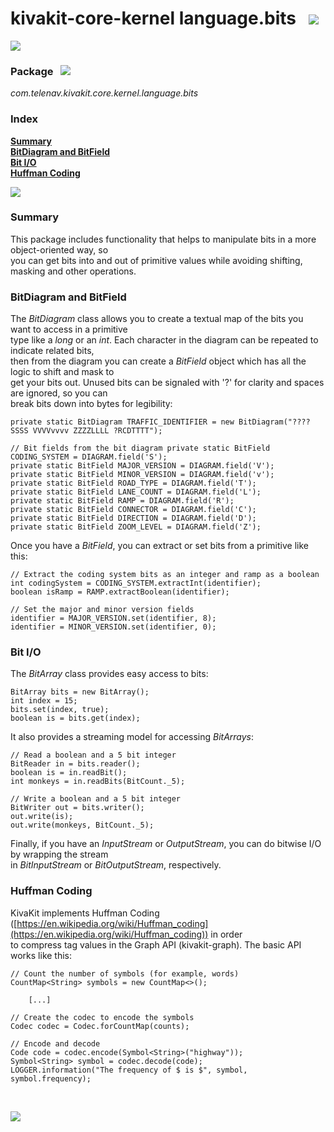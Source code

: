 # kivakit-core-kernel language.bits &nbsp; ![](https://telenav.github.io/telenav-assets/images/icons/bits-40.png)

![](https://telenav.github.io/telenav-assets/images/separators/horizontal-line.png)

### Package &nbsp; ![](https://telenav.github.io/telenav-assets/images/icons/box-24.png)

*com.telenav.kivakit.core.kernel.language.bits*

### Index

[**Summary**](#summary)  
[**BitDiagram and BitField**](#bitdiagram-and-bitfield)  
[**Bit I/O**](#bit-io)  
[**Huffman Coding**](#huffman-coding)

![](https://telenav.github.io/telenav-assets/images/separators/horizontal-line.png)

### Summary <a name="summary"></a>

This package includes functionality that helps to manipulate bits in a more object-oriented way, so  
you can get bits into and out of primitive values while avoiding shifting, masking and other operations.

### BitDiagram and BitField <a name="bitdiagram-and-bitfield"></a>

The _BitDiagram_ class allows you to create a textual map of the bits you want to access in a primitive  
type like a _long_ or an _int_. Each character in the diagram can be repeated to indicate related bits,  
then from the diagram you can create a _BitField_ object which has all the logic to shift and mask to  
get your bits out. Unused bits can be signaled with '?' for clarity and spaces are ignored, so you can  
break bits down into bytes for legibility:

    private static BitDiagram TRAFFIC_IDENTIFIER = new BitDiagram("????SSSS VVVVvvvv ZZZZLLLL ?RCDTTTT");

    // Bit fields from the bit diagram private static BitField CODING_SYSTEM = DIAGRAM.field('S'); 
    private static BitField MAJOR_VERSION = DIAGRAM.field('V'); 
    private static BitField MINOR_VERSION = DIAGRAM.field('v'); 
    private static BitField ROAD_TYPE = DIAGRAM.field('T'); 
    private static BitField LANE_COUNT = DIAGRAM.field('L'); 
    private static BitField RAMP = DIAGRAM.field('R'); 
    private static BitField CONNECTOR = DIAGRAM.field('C'); 
    private static BitField DIRECTION = DIAGRAM.field('D'); 
    private static BitField ZOOM_LEVEL = DIAGRAM.field('Z');

Once you have a _BitField_, you can extract or set bits from a primitive like this:

    // Extract the coding system bits as an integer and ramp as a boolean
    int codingSystem = CODING_SYSTEM.extractInt(identifier); 
    boolean isRamp = RAMP.extractBoolean(identifier);

    // Set the major and minor version fields 
    identifier = MAJOR_VERSION.set(identifier, 8); 
    identifier = MINOR_VERSION.set(identifier, 0);

### Bit I/O <a name="bit-io"></a>

The _BitArray_ class provides easy access to bits:

    BitArray bits = new BitArray(); 
    int index = 15; 
    bits.set(index, true); 
    boolean is = bits.get(index);

It also provides a streaming model for accessing _BitArrays_:

    // Read a boolean and a 5 bit integer 
    BitReader in = bits.reader();  
    boolean is = in.readBit();  
    int monkeys = in.readBits(BitCount._5);

    // Write a boolean and a 5 bit integer  
    BitWriter out = bits.writer(); 
    out.write(is); 
    out.write(monkeys, BitCount._5);

Finally, if you have an _InputStream_ or _OutputStream_, you can do bitwise I/O by wrapping the stream  
in _BitInputStream_ or _BitOutputStream_, respectively.

### Huffman Coding <a name="huffman-coding"></a>

KivaKit implements Huffman Coding ([https://en.wikipedia.org/wiki/Huffman_coding](https://en.wikipedia.org/wiki/Huffman_coding)) in
order  
to compress tag values in the Graph API (kivakit-graph). The basic API works like this:

    // Count the number of symbols (for example, words)
    CountMap<String> symbols = new CountMap<>(); 

        [...]

    // Create the codec to encode the symbols 
    Codec codec = Codec.forCountMap(counts);

    // Encode and decode 
    Code code = codec.encode(Symbol<String>("highway")); 
    Symbol<String> symbol = codec.decode(code);
    LOGGER.information("The frequency of $ is $", symbol, symbol.frequency);

<br/>

![](https://telenav.github.io/telenav-assets/images/separators/horizontal-line.png)
